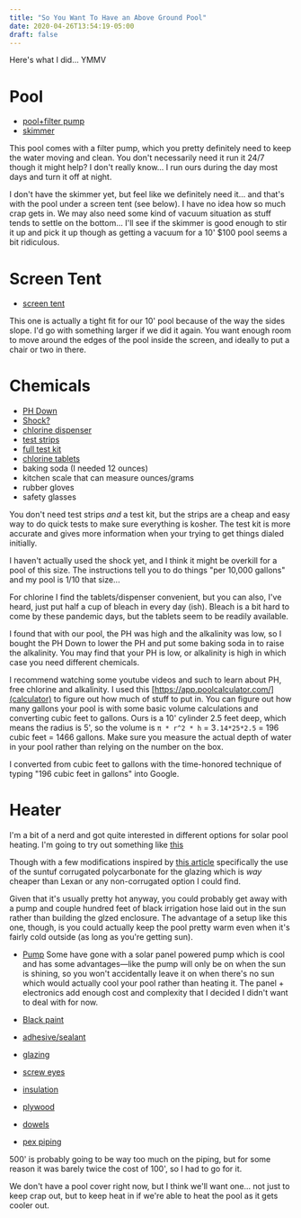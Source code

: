 ```yaml
---
title: "So You Want To Have an Above Ground Pool"
date: 2020-04-26T13:54:19-05:00
draft: false
---
```


Here's what I did... YMMV

# Pool
- [pool+filter pump](https://www.walmart.com/ip/Intex-10-x-30-Metal-Frame-Above-Ground-Swimming-Pool-with-Filter-Pump/40720864)
- [skimmer](https://www.homedepot.com/p/Swimming-Pool-Skimmer-with-4-ft-to-8-ft-Telescoping-Pole-61297/203796251)

This pool comes with a filter pump, which you pretty definitely need
to keep the water moving and clean. You don't necessarily need it run
it 24/7 though it might help? I don't really know... I run ours during
the day most days and turn it off at night.

I don't have the skimmer yet, but feel like we definitely need
it... and that's with the pool under a screen tent (see below). I have
no idea how so much crap gets in. We may also need some kind of vacuum
situation as stuff tends to settle on the bottom... I'll see if the
skimmer is good enough to stir it up and pick it up though as getting
a vacuum for a 10' $100 pool seems a bit ridiculous.

# Screen Tent
- [screen tent](https://www.amazon.com/gp/product/B0033990PG/ref=ppx_yo_dt_b_asin_title_o06_s00?ie=UTF8&psc=1)

This one is actually a tight fit for our 10' pool because of the way
the sides slope. I'd go with something larger if we did it again. You
want enough room to move around the edges of the pool inside the
screen, and ideally to put a chair or two in there.

# Chemicals
- [PH Down](https://www.amazon.com/gp/product/B000V8BUBE/ref=ppx_yo_dt_b_asin_title_o02_s00?ie=UTF8&psc=1)
- [Shock?](https://www.amazon.com/gp/product/B01DP67F9E/ref=ppx_yo_dt_b_asin_title_o04_s00?ie=UTF8&psc=1)
- [chlorine dispenser](https://www.amazon.com/gp/product/B002M40VJM/ref=ppx_yo_dt_b_asin_title_o05_s00?ie=UTF8&psc=1)
- [test strips](https://www.amazon.com/gp/product/B001E6E9PG/ref=ppx_yo_dt_b_asin_title_o05_s01?ie=UTF8&psc=1)
- [full test kit](https://www.walmart.com/ip/Taylor-K-1004-Safety-Plus-Swimming-Pool-Chlorine-Bromine-pH-Alkalinity-Test-Kit/39130941)
- [chlorine tablets](https://www.walmart.com/ip/Clorox-Pool-Spa-XtraBlue-1-Chlorinating-Tablets-3-75-lbs/116515810)
- baking soda (I needed 12 ounces)
- kitchen scale that can measure ounces/grams
- rubber gloves
- safety glasses

You don't need test strips *and* a test kit, but the strips are a
cheap and easy way to do quick tests to make sure everything is
kosher. The test kit is more accurate and gives more information when
your trying to get things dialed initially.

I haven't actually used the shock yet, and I think it might be
overkill for a pool of this size. The instructions tell you to do
things "per 10,000 gallons" and my pool is 1/10 that size...

For chlorine I find the tablets/dispenser convenient, but you can
also, I've heard, just put half a cup of bleach in every day
(ish). Bleach is a bit hard to come by these pandemic days, but the
tablets seem to be readily available.

I found that with our pool, the PH was high and the alkalinity was
low, so I bought the PH Down to lower the PH and put some baking soda
in to raise the alkalinity. You may find that your PH is low, or
alkalinity is high in which case you need different chemicals.

I recommend watching some youtube videos and such to learn about PH,
free chlorine and alkalinity. I used this [https://app.poolcalculator.com/](calculator) to figure out how
much of stuff to put in. You can figure out how many gallons your pool
is with some basic volume calculations and converting cubic feet to
gallons. Ours is a 10' cylinder 2.5 feet deep, which means the radius
is 5', so the volume is `π * r^2 * h` = 3`.14*25*2.5` = 196 cubic feet =
1466 gallons. Make sure you measure the actual depth of water in your
pool rather than relying on the number on the box.

I converted from cubic feet to gallons with the time-honored technique
of typing "196 cubic feet in gallons" into Google.

# Heater
I'm a bit of a nerd and got quite interested in different options for solar pool heating. I'm going to try out something like [this](https://www.youtube.com/watch?v=Sc78nueDQ64)

Though with a few modifications inspired by [this article](https://www.builditsolar.com/Experimental/OffShelfDHW/Glazing2/GlazingTest2.htm)
specifically the use of the suntuf corrugated polycarbonate for the
glazing which is *way* cheaper than Lexan or any non-corrugated option
I could find.

Given that it's usually pretty hot anyway, you could probably get away
with a pump and couple hundred feet of black irrigation hose laid out
in the sun rather than building the glzed enclosure. The advantage of
a setup like this one, though, is you could actually keep the pool
pretty warm even when it's fairly cold outside (as long as you're
getting sun).


- [Pump](https://www.amazon.com/gp/product/B0012UZYMG/ref=ppx_yo_dt_b_asin_title_o01_s00?ie=UTF8&psc=1)
Some have gone with a solar panel powered pump which is cool and has
some advantages—like the pump will only be on when the sun is shining,
so you won't accidentally leave it on when there's no sun which would
actually cool your pool rather than heating it. The panel +
electronics add enough cost and complexity that I decided I didn't
want to deal with for now.

- [Black paint](https://www.lowes.com/pd/Rust-Oleum-Universal-Matte-Farmhouse-Black-Spray-Paint-and-Primer-In-One-Actual-Net-Contents-12-oz/1000760986)
- [adhesive/sealant](https://www.homedepot.com/p/GREAT-STUFF-16-oz-Gaps-and-Cracks-Insulating-Foam-Sealant-with-Quick-Stop-Straw-99053937/206977048)
- [glazing](https://www.homedepot.com/p/Suntuf-26-in-x-8-ft-Polycarbonate-Roofing-Panel-in-Clear-101697/100021329)
- [screw eyes](https://www.homedepot.com/p/Everbilt-1-4-in-x-3-3-4-in-Stainless-Steel-Screw-Eye-2-Pack-803664/205883087)
- [insulation](https://www.homedepot.com/p/R-Matte-Rmax-R-Matte-Plus-3-1-2-in-x-4-ft-x-8-ft-R-3-2-Polyisocyanurate-Rigid-Foam-Insulation-Board-754404/100572981)
- [plywood](https://www.homedepot.com/p/3-4-in-x-4-ft-x-8-ft-Ground-Contact-Southern-Yellow-Pine-Pressure-Treated-Plywood-PLY34MGYCDX/207005717)
- [dowels](https://www.homedepot.com/p/6408U-1-2-in-x-1-2-in-x-48-in-Hardwood-Round-Dowel-10001804/203334064)
- [pex piping](https://www.homedepot.com/p/Apollo-1-2-in-x-500-ft-Blue-PEX-Pipe-APPB50012/302341821)

500' is probably going to be way too much on the piping, but for some
reason it was barely twice the cost of 100', so I had to go for it.

We don't have a pool cover right now, but I think we'll want
one... not just to keep crap out, but to keep heat in if we're able to
heat the pool as it gets cooler out.

